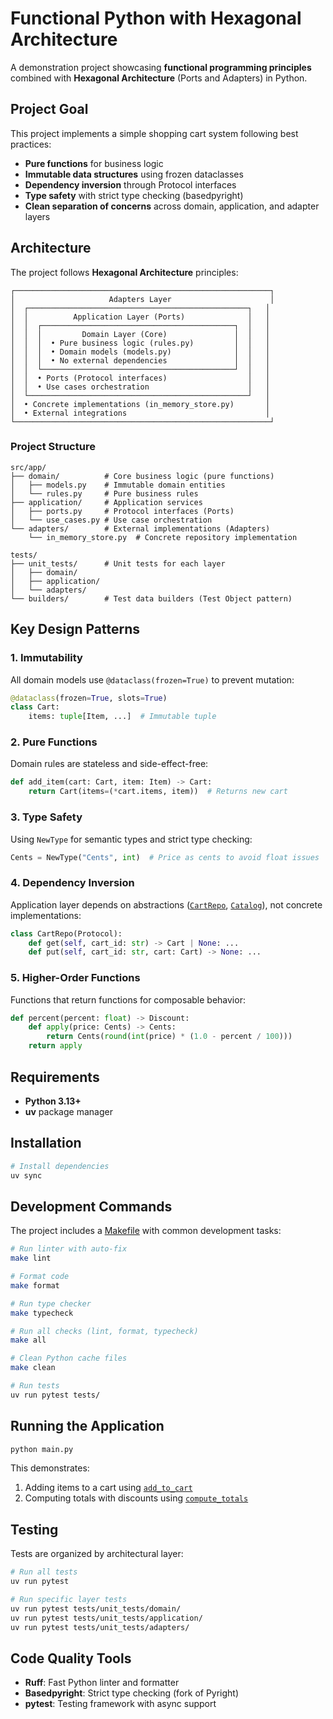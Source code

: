 # Functional Python with Hexagonal Architecture

A demonstration project showcasing **functional programming principles** combined with **Hexagonal Architecture** (Ports and Adapters) in Python.

## Project Goal

This project implements a simple shopping cart system following best practices:

- **Pure functions** for business logic
- **Immutable data structures** using frozen dataclasses
- **Dependency inversion** through Protocol interfaces
- **Type safety** with strict type checking (basedpyright)
- **Clean separation of concerns** across domain, application, and adapter layers

## Architecture

The project follows **Hexagonal Architecture** principles:

```
┌─────────────────────────────────────────────────────────┐
│                     Adapters Layer                      │
│  ┌─────────────────────────────────────────────────┐   │
│  │          Application Layer (Ports)              │   │
│  │  ┌───────────────────────────────────────────┐  │   │
│  │  │         Domain Layer (Core)               │  │   │
│  │  │  • Pure business logic (rules.py)         │  │   │
│  │  │  • Domain models (models.py)              │  │   │
│  │  │  • No external dependencies               │  │   │
│  │  └───────────────────────────────────────────┘  │   │
│  │  • Ports (Protocol interfaces)                  │   │
│  │  • Use cases orchestration                      │   │
│  └─────────────────────────────────────────────────┘   │
│  • Concrete implementations (in_memory_store.py)       │
│  • External integrations                               │
└─────────────────────────────────────────────────────────┘
```

### Project Structure

```
src/app/
├── domain/          # Core business logic (pure functions)
│   ├── models.py    # Immutable domain entities
│   └── rules.py     # Pure business rules
├── application/     # Application services
│   ├── ports.py     # Protocol interfaces (Ports)
│   └── use_cases.py # Use case orchestration
└── adapters/        # External implementations (Adapters)
    └── in_memory_store.py  # Concrete repository implementation

tests/
├── unit_tests/      # Unit tests for each layer
│   ├── domain/
│   ├── application/
│   └── adapters/
└── builders/        # Test data builders (Test Object pattern)
```

## Key Design Patterns

### 1. **Immutability**

All domain models use `@dataclass(frozen=True)` to prevent mutation:

```python
@dataclass(frozen=True, slots=True)
class Cart:
    items: tuple[Item, ...]  # Immutable tuple
```

### 2. **Pure Functions**

Domain rules are stateless and side-effect-free:

```python
def add_item(cart: Cart, item: Item) -> Cart:
    return Cart(items=(*cart.items, item))  # Returns new cart
```

### 3. **Type Safety**

Using `NewType` for semantic types and strict type checking:

```python
Cents = NewType("Cents", int)  # Price as cents to avoid float issues
```

### 4. **Dependency Inversion**

Application layer depends on abstractions ([`CartRepo`](src/app/application/ports.py), [`Catalog`](src/app/application/ports.py)), not concrete implementations:

```python
class CartRepo(Protocol):
    def get(self, cart_id: str) -> Cart | None: ...
    def put(self, cart_id: str, cart: Cart) -> None: ...
```

### 5. **Higher-Order Functions**

Functions that return functions for composable behavior:

```python
def percent(percent: float) -> Discount:
    def apply(price: Cents) -> Cents:
        return Cents(round(int(price) * (1.0 - percent / 100)))
    return apply
```

## Requirements

- **Python 3.13+**
- **uv** package manager

## Installation

```bash
# Install dependencies
uv sync
```

## Development Commands

The project includes a [Makefile](Makefile) with common development tasks:

```bash
# Run linter with auto-fix
make lint

# Format code
make format

# Run type checker
make typecheck

# Run all checks (lint, format, typecheck)
make all

# Clean Python cache files
make clean

# Run tests
uv run pytest tests/
```

## Running the Application

```bash
python main.py
```

This demonstrates:

1. Adding items to a cart using [`add_to_cart`](src/app/application/use_cases.py)
2. Computing totals with discounts using [`compute_totals`](src/app/application/use_cases.py)

## Testing

Tests are organized by architectural layer:

```bash
# Run all tests
uv run pytest

# Run specific layer tests
uv run pytest tests/unit_tests/domain/
uv run pytest tests/unit_tests/application/
uv run pytest tests/unit_tests/adapters/
```

## Code Quality Tools

- **Ruff**: Fast Python linter and formatter
- **Basedpyright**: Strict type checking (fork of Pyright)
- **pytest**: Testing framework with async support
